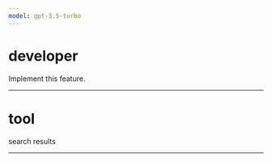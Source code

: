 ```yaml
---
model: gpt-3.5-turbo
---
```


# developer

Implement this feature.

---

# tool

search results

---
